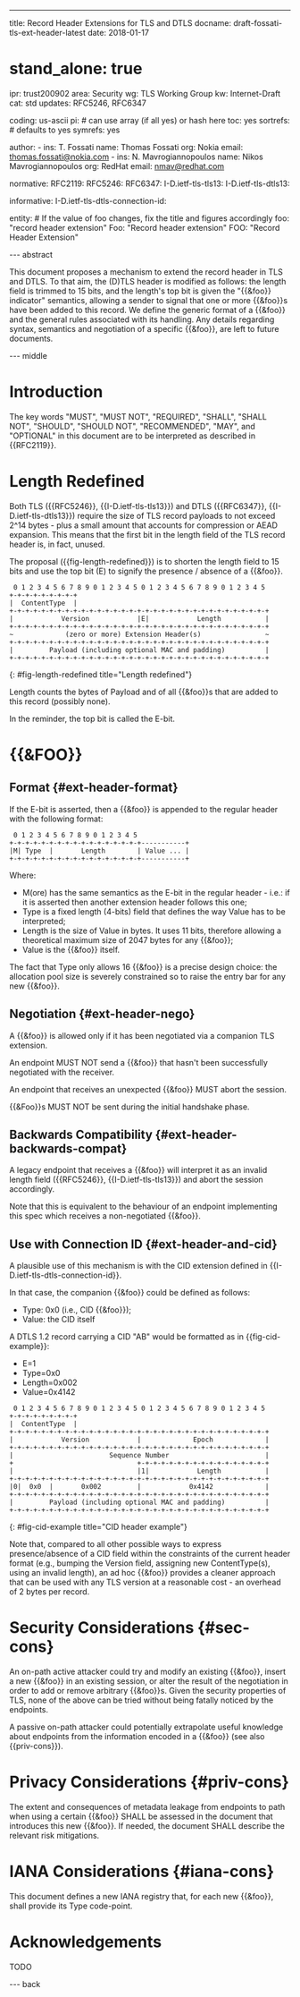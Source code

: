 ---
title: Record Header Extensions for TLS and DTLS
docname: draft-fossati-tls-ext-header-latest
date: 2018-01-17

# stand_alone: true

ipr: trust200902
area: Security
wg: TLS Working Group
kw: Internet-Draft
cat: std
updates: RFC5246, RFC6347

coding: us-ascii
pi:    # can use array (if all yes) or hash here
  toc: yes
  sortrefs:   # defaults to yes
  symrefs: yes

author:
      -
        ins: T. Fossati
        name: Thomas Fossati
        org: Nokia
        email: thomas.fossati@nokia.com
      -
        ins: N. Mavrogiannopoulos
        name: Nikos Mavrogiannopoulos
        org: RedHat
        email: nmav@redhat.com

normative:
  RFC2119:
  RFC5246:
  RFC6347:
  I-D.ietf-tls-tls13:
  I-D.ietf-tls-dtls13:

informative:
  I-D.ietf-tls-dtls-connection-id:

entity:
        # If the value of foo changes, fix the title and figures accordingly
        foo: "record header extension"
        Foo: "Record header extension"
        FOO: "Record Header Extension"

--- abstract

This document proposes a mechanism to extend the record header in TLS and DTLS.  To that aim, the (D)TLS header is modified as follows: the length field is trimmed to 15 bits, and the length's top bit is given the "{{&foo}} indicator" semantics, allowing a sender to signal that one or more {{&foo}}s have been added to this record.  We define the generic format of a {{&foo}} and the general rules associated with its handling.  Any details regarding syntax, semantics and negotiation of a specific {{&foo}}, are left to future documents.

--- middle

Introduction
============

The key words "MUST", "MUST NOT", "REQUIRED", "SHALL", "SHALL NOT", "SHOULD", "SHOULD NOT", "RECOMMENDED", "MAY", and "OPTIONAL" in this document are to be interpreted as described in {{RFC2119}}.

Length Redefined
================

Both TLS ({{RFC5246}}, {{I-D.ietf-tls-tls13}}) and DTLS ({{RFC6347}}, {{I-D.ietf-tls-dtls13}}) require the size of TLS record payloads to not exceed 2^14 bytes - plus a small amount that accounts for compression or AEAD expansion.  This means that the first bit in the length field of the TLS record header is, in fact, unused.

The proposal ({{fig-length-redefined}}) is to shorten the length field to 15 bits and use the top bit (E) to signify the presence / absence of a {{&foo}}.

~~~
 0 1 2 3 4 5 6 7 8 9 0 1 2 3 4 5 0 1 2 3 4 5 6 7 8 9 0 1 2 3 4 5
+-+-+-+-+-+-+-+-+
|  ContentType  |
+-+-+-+-+-+-+-+-+-+-+-+-+-+-+-+-+-+-+-+-+-+-+-+-+-+-+-+-+-+-+-+-+
|            Version            |E|            Length           |
+-+-+-+-+-+-+-+-+-+-+-+-+-+-+-+-+-+-+-+-+-+-+-+-+-+-+-+-+-+-+-+-+
~             (zero or more) Extension Header(s)                ~
+-+-+-+-+-+-+-+-+-+-+-+-+-+-+-+-+-+-+-+-+-+-+-+-+-+-+-+-+-+-+-+-+
|         Payload (including optional MAC and padding)          |
+-+-+-+-+-+-+-+-+-+-+-+-+-+-+-+-+-+-+-+-+-+-+-+-+-+-+-+-+-+-+-+-+
~~~
{: #fig-length-redefined title="Length redefined"}

Length counts the bytes of Payload and of all {{&foo}}s that are added to this record (possibly none).

In the reminder, the top bit is called the E-bit.

{{&FOO}}
=======================

Format {#ext-header-format}
------

If the E-bit is asserted, then a {{&foo}} is appended to the regular header with the following format:

~~~
 0 1 2 3 4 5 6 7 8 9 0 1 2 3 4 5
+-+-+-+-+-+-+-+-+-+-+-+-+-+-+-+-+-----------+
|M| Type  |       Length        | Value ... |
+-+-+-+-+-+-+-+-+-+-+-+-+-+-+-+-+-----------+
~~~

Where:

- M(ore) has the same semantics as the E-bit in the regular header - i.e.: if it is asserted then another extension header follows this one;
- Type is a fixed length (4-bits) field that defines the way Value has to be interpreted;
- Length is the size of Value in bytes.  It uses 11 bits, therefore allowing a theoretical maximum size of 2047 bytes for any {{&foo}};
- Value is the {{&foo}} itself.

The fact that Type only allows 16 {{&foo}} is a precise design choice: the allocation pool size is severely constrained so to raise the entry bar for any new {{&foo}}.

Negotiation {#ext-header-nego}
-----------

A {{&foo}} is allowed only if it has been negotiated via a companion TLS extension.

An endpoint MUST NOT send a {{&foo}} that hasn't been successfully negotiated with the receiver.

An endpoint that receives an unexpected {{&foo}} MUST abort the session.

{{&Foo}}s MUST NOT be sent during the initial handshake phase.

Backwards Compatibility {#ext-header-backwards-compat}
-----------------------

A legacy endpoint that receives a {{&foo}} will interpret it as an invalid length field ({{RFC5246}}, {{I-D.ietf-tls-tls13}}) and abort the session accordingly.

Note that this is equivalent to the behaviour of an endpoint implementing this spec which receives a non-negotiated {{&foo}}.

Use with Connection ID {#ext-header-and-cid}
----------------------

A plausible use of this mechanism is with the CID extension defined in {{I-D.ietf-tls-dtls-connection-id}}.

In that case, the companion {{&foo}} could be defined as follows:

- Type: 0x0 (i.e., CID {{&foo}});
- Value: the CID itself

A DTLS 1.2 record carrying a CID "AB" would be formatted as in {{fig-cid-example}}:

- E=1
- Type=0x0
- Length=0x002
- Value=0x4142

~~~
 0 1 2 3 4 5 6 7 8 9 0 1 2 3 4 5 0 1 2 3 4 5 6 7 8 9 0 1 2 3 4 5
+-+-+-+-+-+-+-+-+
|  ContentType  |
+-+-+-+-+-+-+-+-+-+-+-+-+-+-+-+-+-+-+-+-+-+-+-+-+-+-+-+-+-+-+-+-+
|            Version            |             Epoch             |
+-+-+-+-+-+-+-+-+-+-+-+-+-+-+-+-+-+-+-+-+-+-+-+-+-+-+-+-+-+-+-+-+
|                        Sequence Number                        |
+                               +-+-+-+-+-+-+-+-+-+-+-+-+-+-+-+-+
|                               |1|            Length           |
+-+-+-+-+-+-+-+-+-+-+-+-+-+-+-+-+-+-+-+-+-+-+-+-+-+-+-+-+-+-+-+-+
|0|  0x0  |       0x002         |            0x4142             |
+-+-+-+-+-+-+-+-+-+-+-+-+-+-+-+-+-+-+-+-+-+-+-+-+-+-+-+-+-+-+-+-+
|         Payload (including optional MAC and padding)          |
+-+-+-+-+-+-+-+-+-+-+-+-+-+-+-+-+-+-+-+-+-+-+-+-+-+-+-+-+-+-+-+-+
~~~
{: #fig-cid-example title="CID header example"}

Note that, compared to all other possible ways to express presence/absence of a CID field within the constraints of the current header format (e.g., bumping the Version field, assigning new ContentType(s), using an invalid length), an ad hoc {{&foo}} provides a cleaner approach that can be used with any TLS version at a reasonable cost - an overhead of 2 bytes per record.

Security Considerations {#sec-cons}
=======================

An on-path active attacker could try and modify an existing {{&foo}}, insert a new {{&foo}} in an existing session, or alter the result of the negotiation in order to add or remove arbitrary {{&foo}}s.  Given the security properties of TLS, none of the above can be tried without being fatally noticed by the endpoints.

A passive on-path attacker could potentially extrapolate useful knowledge about endpoints from the information encoded in a {{&foo}} (see also {{priv-cons}}).

Privacy Considerations {#priv-cons}
======================

The extent and consequences of metadata leakage from endpoints to path when using a certain {{&foo}} SHALL be assessed in the document that introduces this new {{&foo}}.  If needed, the document SHALL describe the relevant risk mitigations.

IANA Considerations {#iana-cons}
===================

This document defines a new IANA registry that, for each new {{&foo}}, shall provide its Type code-point.

Acknowledgements
================

TODO

--- back
